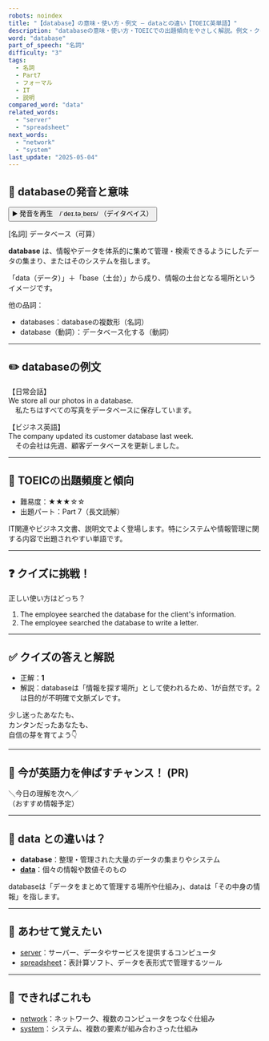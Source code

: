 ```yaml
---
robots: noindex
title: "【database】の意味・使い方・例文 ― dataとの違い【TOEIC英単語】"
description: "databaseの意味・使い方・TOEICでの出題傾向をやさしく解説。例文・クイズ付きでdataとの違いもわかりやすく学べます。"
word: "database"
part_of_speech: "名詞"
difficulty: "3"
tags:
  - 名詞
  - Part7
  - フォーマル
  - IT
  - 説明
compared_word: "data"
related_words:
  - "server"
  - "spreadsheet"
next_words:
  - "network"
  - "system"
last_update: "2025-05-04"
---
```


## 🔰 databaseの発音と意味

<button class="play-audio" onclick="playTTS('database')">
  <span class="play-audio-main">
    ▶️ 発音を再生　/ˈdeɪ.təˌbeɪs/
  </span>
  <span class="play-audio-sub">
    （デイタベイス）
  </span>
</button>

[名詞] データベース（可算）

**database** は、情報やデータを体系的に集めて管理・検索できるようにしたデータの集まり、またはそのシステムを指します。

「data（データ）」＋「base（土台）」から成り、情報の土台となる場所というイメージです。

他の品詞：  
- databases：databaseの複数形（名詞）
- database（動詞）：データベース化する（動詞）

---

## ✏️ databaseの例文

【日常会話】  
We store all our photos in a database.  
　私たちはすべての写真をデータベースに保存しています。

【ビジネス英語】  
The company updated its customer database last week.  
　その会社は先週、顧客データベースを更新しました。

---

## 🎯 TOEICの出題頻度と傾向

- 難易度：★★★☆☆
- 出題パート：Part 7（長文読解）

IT関連やビジネス文書、説明文でよく登場します。特にシステムや情報管理に関する内容で出題されやすい単語です。

---

## ❓ クイズに挑戦！

正しい使い方はどっち？

1. The employee searched the database for the client's information.  
2. The employee searched the database to write a letter.

---

## ✅ クイズの答えと解説

- 正解：**1**
- 解説：databaseは「情報を探す場所」として使われるため、1が自然です。2は目的が不明確で文脈ズレです。

少し迷ったあなたも、  
カンタンだったあなたも、  
自信の芽を育てよう👇️

---

## 🚀 今が英語力を伸ばすチャンス！ (PR)

<div class="info-center">
＼今日の理解を次へ／<br>  
（おすすめ情報予定）
</div>

---

## 🤔  data との違いは？

- **database**：整理・管理された大量のデータの集まりやシステム
- **[data](/word/data)**：個々の情報や数値そのもの

databaseは「データをまとめて管理する場所や仕組み」、dataは「その中身の情報」を指します。

---

## 🧩 あわせて覚えたい

- [server](/word/server)：サーバー、データやサービスを提供するコンピュータ
- [spreadsheet](/word/spreadsheet)：表計算ソフト、データを表形式で管理するツール

---

## 📖 できればこれも

- [network](/word/network)：ネットワーク、複数のコンピュータをつなぐ仕組み
- [system](/word/system)：システム、複数の要素が組み合わさった仕組み

<!-- cvid: aid16_bid45 -->
